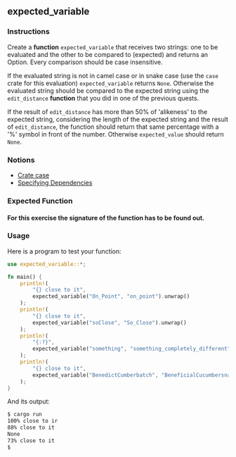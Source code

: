 ## expected_variable

### Instructions

Create a **function** `expected_variable` that receives two strings: one to be evaluated and the other to be compared to (expected) and returns an Option. Every comparison should be case insensitive.

If the evaluated string is not in camel case or in snake case (use the `case` crate for this evaluation) `expected_variable` returns `None`.
Otherwise the evaluated string should be compared to the expected string using the `edit_distance` **function** that you did in one of the previous quests.

If the result of `edit_distance` has more than 50% of 'alikeness' to the expected string, considering the length of the expected string and the result of `edit_distance`, the function should return that same percentage with a '%' symbol in front of the number.
Otherwise `expected_value` should return `None`.

### Notions

- [Crate case](https://crates.io/crates/case)
- [Specifying Dependencies](https://doc.rust-lang.org/cargo/reference/specifying-dependencies.html)

### Expected Function

#### For this exercise the signature of the function has to be found out.

### Usage

Here is a program to test your function:

```rs
use expected_variable::*;

fn main() {
    println!(
        "{} close to it",
        expected_variable("On_Point", "on_point").unwrap()
    );
    println!(
        "{} close to it",
        expected_variable("soClose", "So_Close").unwrap()
    );
    println!(
        "{:?}",
        expected_variable("something", "something_completely_different")
    );
    println!(
        "{} close to it",
        expected_variable("BenedictCumberbatch", "BeneficialCucumbersnatch").unwrap()
    );
}
```

And its output:

```sh
$ cargo run
100% close to ir
88% close to it
None
73% close to it
$
```
